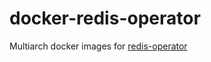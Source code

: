 # docker-redis-operator

Multiarch docker images for [redis-operator](https://github.com/spotahome/redis-operator)

